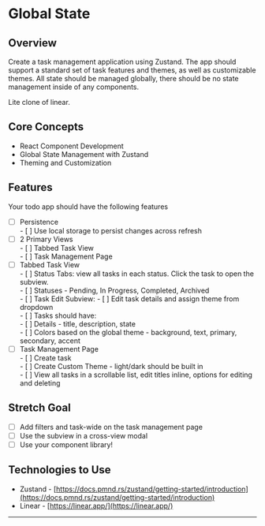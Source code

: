 # **Global State**

## Overview

Create a task management application using Zustand. The app should support a standard set of task features and themes, as well as customizable themes. All state should be managed globally, there should be no state management inside of any components.

Lite clone of linear.

## Core Concepts

- React Component Development  
- Global State Management with Zustand  
- Theming and Customization

## Features

Your todo app should have the following features

- [ ] Persistence  
      - [ ] Use local storage to persist changes across refresh  
- [ ] 2 Primary Views  
      - [ ] Tabbed Task View  
      - [ ] Task Management Page  
- [ ] Tabbed Task View  
      - [ ] Status Tabs: view all tasks in each status. Click the task to open the subview.  
            - [ ] Statuses \- Pending, In Progress, Completed, Archived  
      - [ ] Task Edit Subview:
            - [ ] Edit task details and assign theme from dropdown  
      - [ ] Tasks should have:  
            - [ ] Details \- title, description, state  
            - [ ] Colors based on the global theme \- background, text, primary, secondary, accent  
- [ ] Task Management Page  
      - [ ] Create task  
      - [ ] Create Custom Theme \- light/dark should be built in  
      - [ ] View all tasks in a scrollable list, edit titles inline, options for editing and deleting

## Stretch Goal

- [ ] Add filters and task-wide on the task management page  
- [ ] Use the subview in a cross-view modal  
- [ ] Use your component library\!

## Technologies to Use

- Zustand \- [https://docs.pmnd.rs/zustand/getting-started/introduction](https://docs.pmnd.rs/zustand/getting-started/introduction)  
- Linear \- [https://linear.app/](https://linear.app/)

---

